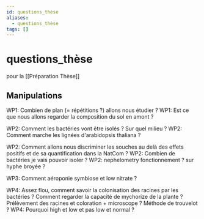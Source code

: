 ```yaml
---
id: questions_thèse
aliases:
  - questions_thèse
tags: []
---
```


# questions_thèse
pour la [[Préparation Thèse]]
## Manipulations
WP1: Combien de plan (= répétitions ?) allons nous étudier ?
WP1: Est ce que nous allons regarder la composition du sol en amont ?

WP2: Comment les bactéries vont être isolés ? Sur quel milieu ? 
WP2: Comment marche les lignées d'arabidopsis thaliana ?

WP2: Comment allons nous discriminer les souches au delà des effets positifs et de sa quantification dans la NatCom ?
WP2: Combien de bactéries je vais pouvoir isoler ?
WP2: nephelometry fonctionnement ? sur hyphe broyée ?

WP3: Comment aéroponie symbiose et low nitrate ?

WP4: Assez flou, comment savoir la colonisation des racines par les bactéries ? Comment regarder la capacité de mychorize de la plante ? Prélèvement des racines et coloration + microscope ? Méthode de trouvelot ?
WP4: Pourquoi high et low et pas low et normal ?

